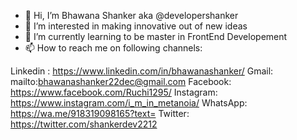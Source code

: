 - 👋 Hi, I’m Bhawana Shanker aka @developershanker
- 👀 I’m interested in making innovative out of new ideas
- 🌱 I’m currently learning to be master in FrontEnd Developement
- 📫 How to reach me on following channels:

Linkedin : https://www.linkedin.com/in/bhawanashanker/
Gmail: mailto:bhawanashanker22dec@gmail.com
Facebook: https://www.facebook.com/Ruchi1295/
Instagram: https://www.instagram.com/i_m_in_metanoia/
WhatsApp: https://wa.me/918319098165?text=
Twitter: https://twitter.com/shankerdev2212


<!---
developershanker/dhttps://www.facebook.com/Ruchi1295/evelopershanker is a ✨ special ✨ repository because its `README.md` (this file) appears on your GitHub profile.
You can click the Preview link to take a look at your changes.
--->
